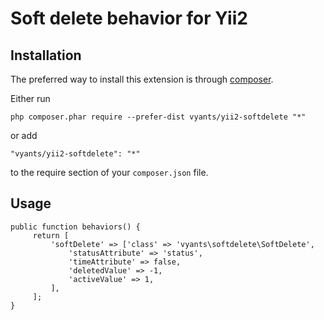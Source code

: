 Soft delete behavior for Yii2
=======================


Installation
------------

The preferred way to install this extension is through [composer](http://getcomposer.org/download/).

Either run

```
php composer.phar require --prefer-dist vyants/yii2-softdelete "*"
```

or add

```
"vyants/yii2-softdelete": "*"
```

to the require section of your `composer.json` file.

Usage
-----

 ```
 public function behaviors() {
      return [
          'softDelete' => ['class' => 'vyants\softdelete\SoftDelete',
              'statusAttribute' => 'status',
              'timeAttribute' => false,
              'deletedValue' => -1,
              'activeValue' => 1,
          ],
      ];
 }
 ```